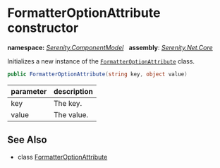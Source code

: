 # FormatterOptionAttribute constructor
**namespace:** *[Serenity.ComponentModel](../../README.md#serenity.componentmodel-namespace)*   **assembly**: *[Serenity.Net.Core](../../README.md)*

Initializes a new instance of the [`FormatterOptionAttribute`](../FormatterOptionAttribute.md) class.

```csharp
public FormatterOptionAttribute(string key, object value)
```

| parameter | description |
| --- | --- |
| key | The key. |
| value | The value. |

## See Also

* class [FormatterOptionAttribute](../FormatterOptionAttribute.md)